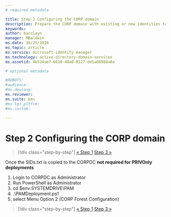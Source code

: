 ```yaml
---
# required metadata

title: Step 2 Configuring the CORP domain
description: Prepare the CORP domain with existing or new identities to be managed by Privileged Identity Manager using scripts
keywords:
author: barclayn
manager: MBaldwin
ms.date: 10/25/2016
ms.topic: article
ms.service: microsoft-identity-manager
ms.technology: active-directory-domain-services
ms.assetid: 4b524ae7-6610-40a0-8127-de5a08988a8a

# optional metadata

#ROBOTS:
#audience:
#ms.devlang:
ms.reviewer:
ms.suite: ems
#ms.tgt_pltfrm:
#ms.custom:

---
```


# Step 2 Configuring the CORP domain

>[!div class="step-by-step"]
[« Step 1](sp1-step1-configuring-priv-domain.md)
[Step 3 »](sp1-step3-installing-configuring-sql.md)

Once the SIDs.txt is copied to the CORPDC **not required for PRIVOnly deployments**

1. Login to CORPDC as Administrator
2. Run PowerShell as Administrator
3. cd $env:SYSTEMDRIVE\PAM
4. .\PAMDeployment.ps1
5. select Menu Option 2 (CORP Forest Configuration)

>[!div class="step-by-step"]
[« Step 1](sp1-step1-configuring-priv-domain.md)
[Step 3 »](sp1-step3-installing-configuring-sql.md)
